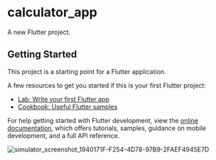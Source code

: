 # calculator_app

A new Flutter project.

## Getting Started

This project is a starting point for a Flutter application.

A few resources to get you started if this is your first Flutter project:

- [Lab: Write your first Flutter app](https://docs.flutter.dev/get-started/codelab)
- [Cookbook: Useful Flutter samples](https://docs.flutter.dev/cookbook)

For help getting started with Flutter development, view the
[online documentation](https://docs.flutter.dev/), which offers tutorials,
samples, guidance on mobile development, and a full API reference.


![simulator_screenshot_1940171F-F254-4D78-97B9-2FAEF4945E7D](https://github.com/user-attachments/assets/f59f3efb-579a-4da7-b365-1246a6d23565)
